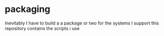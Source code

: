 # packaging
Inevitably I have to build a a package or two for the systems I support this repository contains the scripts i use
